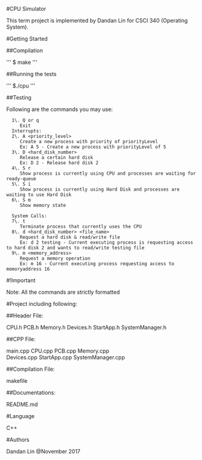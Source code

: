 #CPU Simulator

This term project is implemented by Dandan Lin for CSCI 340 (Operating System).

#Getting Started

##Compilation

''' $ make '''

##Running the tests

''' $./cpu '''

##Testing

Following are the commands you may use:

```
  1\. Q or q
     Exit
  Interrupts:
  2\. A <priority_level>
     Create a new process with priority of priorityLevel
     Ex: A 5 - Create a new process with priorityLevel of 5
  3\. D <hard_disk_number>
     Release a certain hard disk
     Ex: D 2 - Release hard disk 2
  4\. S r
     Show process is currently using CPU and processes are waiting for ready-queue
  5\. S i
     Show process is currently using Hard Disk and processes are waiting to use Hard Disk
  6\. S m
     Show memory state

  System Calls:
  7\. t
     Terminate process that currently uses the CPU
  8\. d <hard_disk_number> <file_name>
     Request a hard disk & read/write file
     Ex: d 2 testing - Current executing process is requesting access to hard disk 2 and wants to read/write testing file
  9\. m <memory_address>
     Request a memory operation
     Ex: m 16 - Current executing process requesting access to memoryaddress 16
```

#!Important

Note: All the commands are strictly formatted

#Project including following:

##Header File:

CPU.h PCB.h Memory.h Devices.h StartApp.h SystemManager.h

##CPP File:

main.cpp CPU.cpp PCB.cpp Memory.cpp<br>
Devices.cpp StartApp.cpp SystemManager.cpp

##Compilation File:

makefile

##Documentations:

README.md

#Language

C++

#Authors

Dandan Lin @November 2017
